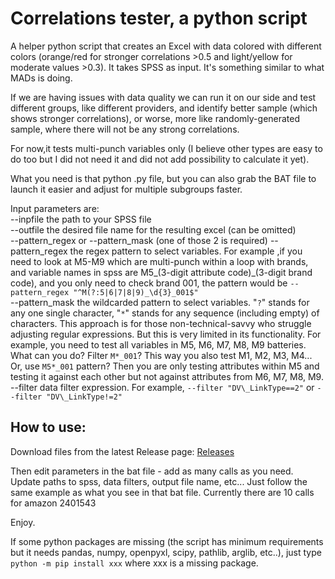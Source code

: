 # Correlations tester, a python script
A helper python script that creates an Excel with data colored with different colors (orange/red for stronger correlations >0.5 and light/yellow for moderate values >0.3). It takes SPSS as input. It's something similar to what MADs is doing.

If we are having issues with data quality we can run it on our side and test different groups, like different providers, and identify better sample (which shows stronger correlations), or worse, more like randomly-generated sample, where there will not be any strong correlations.

For now,it tests multi-punch variables only (I believe other types are easy to do too but I did not need it and did not add possibility to calculate it yet).

What you need is that python .py file, but you can also grab the BAT file to launch it easier and adjust for multiple subgroups faster.

Input parameters are:  
--inpfile the path to your SPSS file  
--outfile the desired file name for the resulting excel (can be omitted)  
--pattern_regex or --pattern_mask (one of those 2 is required) 
--pattern_regex the regex pattern to select variables. For example ,if you need to look at M5-M9 which are multi-punch within a loop with brands, and variable names in spss are M5\_(3-digit attribute code)\_(3-digit brand code), and you only need to check brand 001, the pattern would be `--pattern_regex "^M(?:5|6|7|8|9)_\d{3}_001$"`  
--pattern_mask the wildcarded pattern to select variables. "`?`" stands for any one single character, "`*`" stands for any sequence (including empty) of characters. This approach is for those non-technical-savvy who struggle adjusting regular expressions. But this is very limited in its functionality. For example, you need to test all variables in M5, M6, M7, M8, M9 batteries. What can you do? Filter `M*_001`? This way you also test M1, M2, M3, M4... Or, use `M5*_001` pattern? Then you are only testing attributes within M5 and testing it against each other but not against attributes from M6, M7, M8, M9.
--filter data filter expression. For example, `--filter "DV\_LinkType==2"` or `--filter "DV\_LinkType!=2"`

## How to use:

Download files from the latest Release page:
[Releases](../../releases/latest)

Then edit parameters in the bat file - add as many calls as you need. Update paths to spss, data filters, output file name, etc... Just follow the same example as what you see in that bat file. Currently there are 10 calls for amazon 2401543

Enjoy.

If some python packages are missing (the script has minimum requirements but it needs pandas, numpy, openpyxl, scipy, pathlib, arglib, etc..), just type
`python -m pip install xxx`
where xxx is a missing package.

